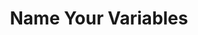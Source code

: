 ---
title: "Name Your Variables"
writedate: "10/25/2024"
timestamp: "1:25 PM"
description: "I see devs naming their variables 'x' or 'var' all the time. Why not? Isn't it easier to type out? Why should you spend the effort to give it a name thats three words camel case?"
length: "3 min read"
image: "/images/themomtest.jpg"
alt: "The Mom Test"

---